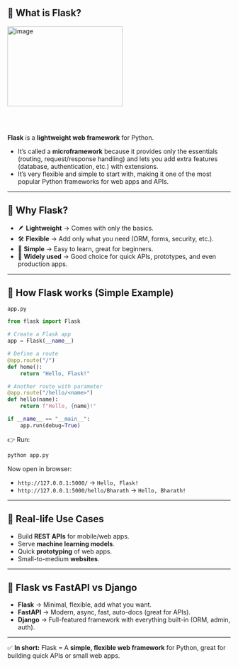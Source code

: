 ## 🔹 What is **Flask**?

<img width="260" height="180" alt="image" src="https://github.com/user-attachments/assets/396783f8-66a0-4df4-8177-151e36329525" />

<br><br>

**Flask** is a **lightweight web framework** for Python.

* It’s called a **microframework** because it provides only the essentials (routing, request/response handling) and lets you add extra features (database, authentication, etc.) with extensions.
* It’s very flexible and simple to start with, making it one of the most popular Python frameworks for web apps and APIs.

---

## 🔹 Why Flask?

* 🪶 **Lightweight** → Comes with only the basics.
* 🛠️ **Flexible** → Add only what you need (ORM, forms, security, etc.).
* 📝 **Simple** → Easy to learn, great for beginners.
* 🚀 **Widely used** → Good choice for quick APIs, prototypes, and even production apps.

---

## 🔹 How Flask works (Simple Example)

`app.py`

```python
from flask import Flask

# Create a Flask app
app = Flask(__name__)

# Define a route
@app.route("/")
def home():
    return "Hello, Flask!"

# Another route with parameter
@app.route("/hello/<name>")
def hello(name):
    return f"Hello, {name}!"

if __name__ == "__main__":
    app.run(debug=True)
```

👉 Run:

```bash
python app.py
```

Now open in browser:

* `http://127.0.0.1:5000/` → `Hello, Flask!`
* `http://127.0.0.1:5000/hello/Bharath` → `Hello, Bharath!`

---

## 🔹 Real-life Use Cases

* Build **REST APIs** for mobile/web apps.
* Serve **machine learning models**.
* Quick **prototyping** of web apps.
* Small-to-medium **websites**.

---

## 🔹 Flask vs FastAPI vs Django

* **Flask** → Minimal, flexible, add what you want.
* **FastAPI** → Modern, async, fast, auto-docs (great for APIs).
* **Django** → Full-featured framework with everything built-in (ORM, admin, auth).

---

✅ **In short:**
Flask = A **simple, flexible web framework** for Python, great for building quick APIs or small web apps.
